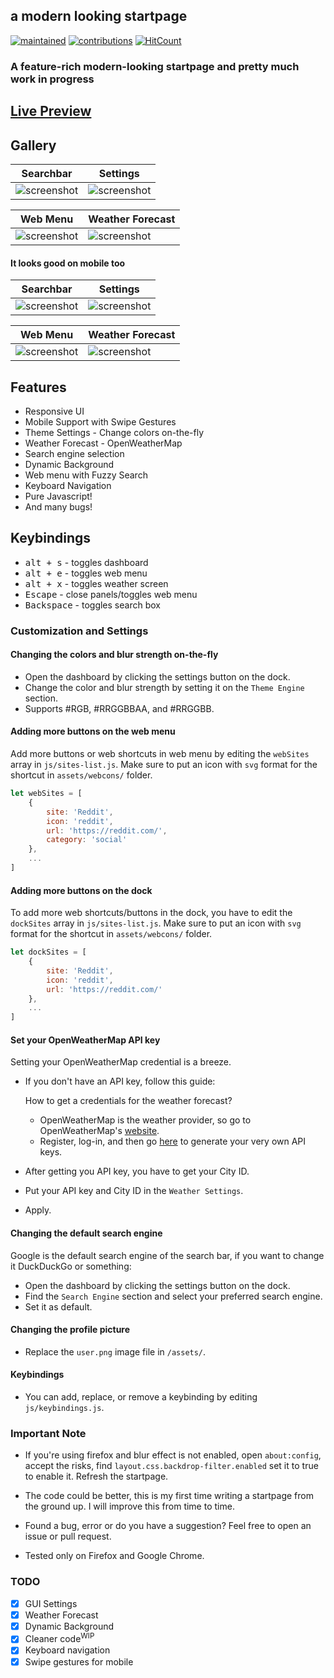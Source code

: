 ## a modern looking startpage
[![maintained](https://img.shields.io/maintenance/yes/2020?label=maintained&style=flat-square)](https://github.com/manilarome/the-glorious-startpage/commits/master) [![contributions](https://img.shields.io/badge/contribution-welcome-brightgreen&?style=flat-square)](https://github.com/manilarome/the-glorious-startpage/pulls) [![HitCount](http://hits.dwyl.com/manilarome/the-glorious-startpage.svg)](http://hits.dwyl.com/manilarome/the-glorious-startpage)

### A feature-rich modern-looking startpage and pretty much work in progress

## [Live Preview](https://manilarome.github.io/the-glorious-startpage/)

## Gallery

| Searchbar | Settings |
| --- | --- |
| ![screenshot](/scrots/searchbar.png) | ![screenshot](/scrots/settings.png) |

| Web Menu | Weather Forecast |
| --- | --- |
| ![screenshot](/scrots/webmenu.png) | ![screenshot](/scrots/weather.png) |

#### It looks good on mobile too

| Searchbar | Settings |
| --- | --- |
| ![screenshot](/scrots/mobile-searchbar.jpg) | ![screenshot](/scrots/mobile-settings.jpg) |

| Web Menu | Weather Forecast |
| --- | --- |
| ![screenshot](/scrots/mobile-webmenu.jpg) | ![screenshot](/scrots/mobile-weather.jpg) |

## Features

+ Responsive UI
+ Mobile Support with Swipe Gestures
+ Theme Settings - Change colors on-the-fly
+ Weather Forecast - OpenWeatherMap
+ Search engine selection
+ Dynamic Background
+ Web menu with Fuzzy Search
+ Keyboard Navigation
+ Pure Javascript!
+ And many bugs!

## Keybindings

+ <kbd>alt + s</kbd> - toggles dashboard
+ <kbd>alt + e</kbd> - toggles web menu
+ <kbd>alt + x</kbd> - toggles weather screen
+ <kbd>Escape</kbd> - close panels/toggles web menu
+ <kbd>Backspace</kbd> - toggles search box

### Customization and Settings

#### Changing the colors and blur strength on-the-fly

+ Open the dashboard by clicking the settings button on the dock.
+ Change the color and blur strength by setting it on the `Theme Engine` section.
+ Supports #RGB, #RRGGBBAA, and #RRGGBB.

#### Adding more buttons on the web menu

Add more buttons or web shortcuts in web menu by editing the `webSites` array in `js/sites-list.js`. Make sure to put an icon with `svg` format for the shortcut in `assets/webcons/` folder. 

```js
let webSites = [
	{
		site: 'Reddit',
		icon: 'reddit',
		url: 'https://reddit.com/',
		category: 'social'
	},
	...
]
```

#### Adding more buttons on the dock

To add more web shortcuts/buttons in the dock, you have to edit the `dockSites` array in `js/sites-list.js`. Make sure to put an icon with `svg` format for the shortcut in `assets/webcons/` folder.

```js
let dockSites = [
	{
		site: 'Reddit',
		icon: 'reddit',
		url: 'https://reddit.com/'
	},
	...
]
```

#### Set your OpenWeatherMap API key

Setting your OpenWeatherMap credential is a breeze. 

+ If you don't have an API key, follow this guide:

	How to get a credentials for the weather forecast?

	- OpenWeatherMap is the weather provider, so go to OpenWeatherMap's [website](https://home.openweathermap.org/).
	- Register, log-in, and then go [here](https://home.openweathermap.org/api_keys) to generate your very own API keys.

+ After getting you API key, you have to get your City ID.
+ Put your API key and City ID in the `Weather Settings`.
+ Apply.

#### Changing the default search engine

Google is the default search engine of the search bar, if you want to change it DuckDuckGo or something:

+ Open the dashboard by clicking the settings button on the dock.
+ Find the `Search Engine` section and select your preferred search engine.
+ Set it as default.


#### Changing the profile picture

+ Replace the `user.png` image file in `/assets/`.


#### Keybindings

+ You can add, replace, or remove a keybinding by editing `js/keybindings.js`.

### Important Note

+ If you're using firefox and blur effect is not enabled, open `about:config`, accept the risks, find `layout.css.backdrop-filter.enabled` set it to true to enable it. Refresh the startpage.

+ The code could be better, this is my first time writing a startpage from the ground up. I will improve this from time to time.

+ Found a bug, error or do you have a suggestion? Feel free to open an issue or pull request.

+ Tested only on Firefox and Google Chrome.


### TODO

- [x] GUI Settings
- [x] Weather Forecast  
- [x] Dynamic Background   
- [x] Cleaner code<sup>WIP</sup>    
- [x] Keyboard navigation
- [x] Swipe gestures for mobile